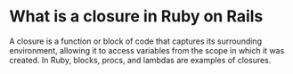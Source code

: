 # What is a closure in Ruby on Rails

A closure is a function or block of code that captures its surrounding environment, allowing it to access variables from the scope in which it was created.
In Ruby, blocks, procs, and lambdas are examples of closures.
